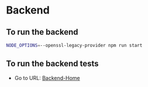 # Backend

## To run the backend

```bash
NODE_OPTIONS=--openssl-legacy-provider npm run start
```

## To run the backend tests

- Go to URL: [Backend-Home](http://localhost:9000/.netlify/functions/api)
